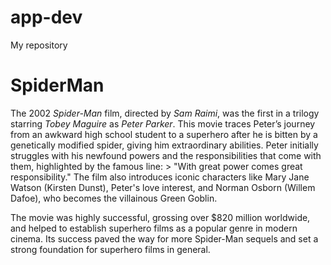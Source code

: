 # app-dev
My repository
# SpiderMan
The 2002 *Spider-Man* film, directed by *Sam Raimi*, was the first in a trilogy starring *Tobey Maguire* as *Peter Parker*. This movie traces Peter’s journey from an awkward high school student to a superhero after he is bitten by a genetically modified spider, giving him extraordinary abilities. Peter initially struggles with his newfound powers and the responsibilities that come with them, highlighted by the famous line: > "With great power comes great responsibility." The film also introduces iconic characters like Mary Jane Watson (Kirsten Dunst), Peter's love interest, and Norman Osborn (Willem Dafoe), who becomes the villainous Green Goblin.

The movie was highly successful, grossing over $820 million worldwide, and helped to establish superhero films as a popular genre in modern cinema. Its success paved the way for more Spider-Man sequels and set a strong foundation for superhero films in general​.
